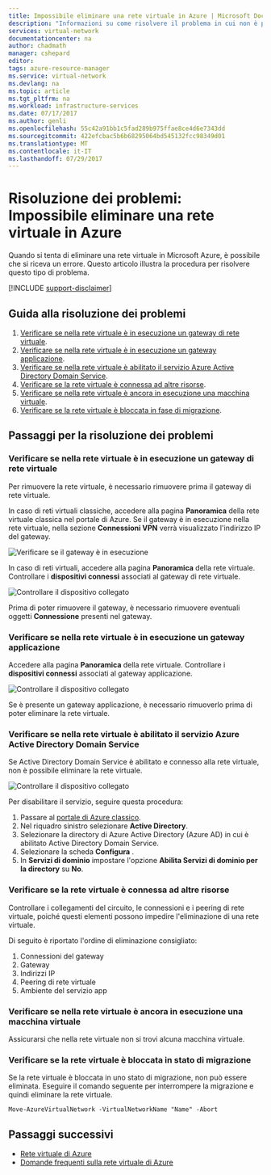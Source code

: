 ```yaml
---
title: Impossibile eliminare una rete virtuale in Azure | Microsoft Docs
description: "Informazioni su come risolvere il problema in cui non è possibile eliminare una rete virtuale in Azure."
services: virtual-network
documentationcenter: na
author: chadmath
manager: cshepard
editor: 
tags: azure-resource-manager
ms.service: virtual-network
ms.devlang: na
ms.topic: article
ms.tgt_pltfrm: na
ms.workload: infrastructure-services
ms.date: 07/17/2017
ms.author: genli
ms.openlocfilehash: 55c42a91bb1c5fad289b975ffae8ce4d6e7343dd
ms.sourcegitcommit: 422efcbac5b6b68295064bd545132fcc98349d01
ms.translationtype: MT
ms.contentlocale: it-IT
ms.lasthandoff: 07/29/2017
---
```

# <a name="troubleshooting-failed-to-delete-a-virtual-network-in-azure"></a>Risoluzione dei problemi: Impossibile eliminare una rete virtuale in Azure

Quando si tenta di eliminare una rete virtuale in Microsoft Azure, è possibile che si riceva un errore. Questo articolo illustra la procedura per risolvere questo tipo di problema. 

[!INCLUDE [support-disclaimer](../../includes/support-disclaimer.md)]

## <a name="troubleshooting-guidance"></a>Guida alla risoluzione dei problemi 

1. [Verificare se nella rete virtuale è in esecuzione un gateway di rete virtuale](#check-whether-a-virtual-network-gateway-is-running-in-the-virtual-network).
2. [Verificare se nella rete virtuale è in esecuzione un gateway applicazione](#check-whether-an-application-gateway-is-running-in-the-virtual-network).
3. [Verificare se nella rete virtuale è abilitato il servizio Azure Active Directory Domain Service](#check-whether-azure-active-directory-domain-service-is-enabled-in-the-virtual-network).
4. [Verificare se la rete virtuale è connessa ad altre risorse](#check-whether-the-virtual-network-is-connected-to-other-resource).
5. [Verificare se nella rete virtuale è ancora in esecuzione una macchina virtuale](#check-whether-a-virtual-machine-is-still-running-in-the-virtual-network).
6. [Verificare se la rete virtuale è bloccata in fase di migrazione](#check-whether-the-virtual-network-is-stuck-in-migration).

## <a name="troubleshooting-steps"></a>Passaggi per la risoluzione dei problemi

### <a name="check-whether-a-virtual-network-gateway-is-running-in-the-virtual-network"></a>Verificare se nella rete virtuale è in esecuzione un gateway di rete virtuale

Per rimuovere la rete virtuale, è necessario rimuovere prima il gateway di rete virtuale.

In caso di reti virtuali classiche, accedere alla pagina **Panoramica** della rete virtuale classica nel portale di Azure. Se il gateway è in esecuzione nella rete virtuale, nella sezione **Connessioni VPN** verrà visualizzato l'indirizzo IP del gateway. 

![Verificare se il gateway è in esecuzione](media/virtual-network-troubleshoot-cannot-delete-vnet/classic-gateway.png)

In caso di reti virtuali, accedere alla pagina **Panoramica** della rete virtuale. Controllare i **dispositivi connessi** associati al gateway di rete virtuale.

![Controllare il dispositivo collegato](media/virtual-network-troubleshoot-cannot-delete-vnet/vnet-gateway.png)

Prima di poter rimuovere il gateway, è necessario rimuovere eventuali oggetti **Connessione** presenti nel gateway. 

### <a name="check-whether-an-application-gateway-is-running-in-the-virtual-network"></a>Verificare se nella rete virtuale è in esecuzione un gateway applicazione

Accedere alla pagina **Panoramica** della rete virtuale. Controllare i **dispositivi connessi** associati al gateway applicazione.

![Controllare il dispositivo collegato](media/virtual-network-troubleshoot-cannot-delete-vnet/app-gateway.png)

Se è presente un gateway applicazione, è necessario rimuoverlo prima di poter eliminare la rete virtuale.

### <a name="check-whether-azure-active-directory-domain-service-is-enabled-in-the-virtual-network"></a>Verificare se nella rete virtuale è abilitato il servizio Azure Active Directory Domain Service

Se Active Directory Domain Service è abilitato e connesso alla rete virtuale, non è possibile eliminare la rete virtuale. 

![Controllare il dispositivo collegato](media/virtual-network-troubleshoot-cannot-delete-vnet/enable-domain-services.png)

Per disabilitare il servizio, seguire questa procedura:

1. Passare al [portale di Azure classico](https://manage.windowsazure.com).
2. Nel riquadro sinistro selezionare **Active Directory**.
3. Selezionare la directory di Azure Active Directory (Azure AD) in cui è abilitato Active Directory Domain Service.
4. Selezionare la scheda **Configura** .
5. In **Servizi di dominio** impostare l'opzione **Abilita Servizi di dominio per la directory** su **No**.  

### <a name="check-whether-the-virtual-network-is-connected-to-other-resource"></a>Verificare se la rete virtuale è connessa ad altre risorse

Controllare i collegamenti del circuito, le connessioni e i peering di rete virtuale, poiché questi elementi possono impedire l'eliminazione di una rete virtuale. 

Di seguito è riportato l'ordine di eliminazione consigliato:

1. Connessioni del gateway
2. Gateway
3. Indirizzi IP
4. Peering di rete virtuale
5. Ambiente del servizio app

### <a name="check-whether-a-virtual-machine-is-still-running-in-the-virtual-network"></a>Verificare se nella rete virtuale è ancora in esecuzione una macchina virtuale

Assicurarsi che nella rete virtuale non si trovi alcuna macchina virtuale.

### <a name="check-whether-the-virtual-network-is-stuck-in-migration"></a>Verificare se la rete virtuale è bloccata in stato di migrazione

Se la rete virtuale è bloccata in uno stato di migrazione, non può essere eliminata. Eseguire il comando seguente per interrompere la migrazione e quindi eliminare la rete virtuale.

    Move-AzureVirtualNetwork -VirtualNetworkName "Name" -Abort

## <a name="next-steps"></a>Passaggi successivi

- [Rete virtuale di Azure](virtual-networks-overview.md)
- [Domande frequenti sulla rete virtuale di Azure](virtual-networks-faq.md)